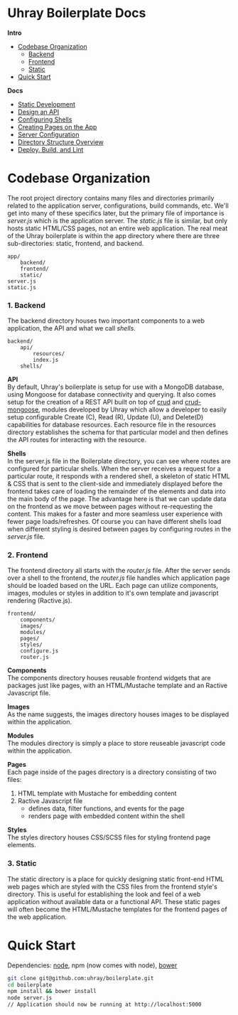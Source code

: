 # Uhray Boilerplate Docs
**Intro**
* [Codebase Organization](#codebase-organization)
	* [Backend](#1-backend)
   	* [Frontend](#2-frontend)
   	* [Static](#3-static)
* [Quick Start](#quick-start)

**Docs**
* [Static Development](#static-development)
* [Design an API](api.md)
* [Configuring Shells](shells.md)
* [Creating Pages on the App](pages.md)
* [Server Configuration](configuration.md)
* [Directory Structure Overview](directories.md)
* [Deploy, Build, and Lint](deploy.md)





# Codebase Organization

The root project directory contains many files and directories primarily related to the application server, configurations, build commands, etc. We'll get into many of these specifics later, but the primary file of importance is *server.js* which is the application server. The *static.js* file is similar, but only hosts static HTML/CSS pages, not an entire web application. The real meat of the Uhray boilerplate is within the app directory where there are three sub-directories: static, frontend, and backend. 

```
app/
	backend/
	frontend/
	static/
server.js
static.js
```

### 1. Backend

The backend directory houses two important components to a web application, the API and what we call *shells*.

```
backend/
	api/
		resources/
		index.js
	shells/
```

**API**<br>
By default, Uhray's boilerplate is setup for use with a MongoDB database, using Mongoose for database connectivity and querying. It also comes setup for the creation of a REST API built on top of [crud](https://github.com/uhray/crud) and [crud-mongoose](https://github.com/uhray/crud-mongoose), modules developed by Uhray which allow a developer to easily setup configurable Create (C), Read (R), Update (U), and Delete(D) capabilities for database resources. Each resource file in the resources directory establishes the schema for that particular model and then defines the API routes for interacting with the resource.

**Shells**<br>
In the server.js file in the Boilerplate directory, you can see where routes are configured for particular shells. When the server receives a request for a particular route, it responds with a rendered shell, a skeleton of static HTML & CSS that is sent to the client-side and immediately displayed before the frontend takes care of loading the remainder of the elements and data into the main body of the page. The advantage here is that we can update data on the frontend as we move between pages without re-requesting the content. This makes for a faster and more seamless user experience with fewer page loads/refreshes. Of course you can have different shells load when different styling is desired between pages by configuring routes in the *server.js* file. 

### 2. Frontend

The frontend directory all starts with the *router.js* file. After the server sends over a shell to the frontend, the *router.js* file handles which application page should be loaded based on the URL. Each page can utilize components, images, modules or styles in addition to it's own template and javascript rendering (Ractive.js).

```
frontend/
	components/
	images/
	modules/
	pages/
	styles/
	configure.js
	router.js
```

**Components**<br>
The components directory houses reusable frontend widgets that are packages just like pages, with an HTML/Mustache template and an Ractive Javascript file.

**Images**<br>
As the name suggests, the images directory houses images to be displayed within the application.

**Modules**<br>
The modules directory is simply a place to store reuseable javascript code within the application.

**Pages**<br>
Each page inside of the pages directory is a directory consisting of two files:

 1. HTML template with Mustache for embedding content
 2. Ractive Javascript file
	 - defines data, filter functions, and events for the page
	 - renders page with embedded content within the shell

**Styles**<br>
The styles directory houses CSS/SCSS files for styling frontend page elements. 

### 3. Static
The static directory is a place for quickly designing static front-end HTML web pages which are styled with the CSS files from the frontend style's directory. This is useful for establishing the look and feel of a web application without available data or a functional API. These static pages will often become the HTML/Mustache templates for the frontend pages of the web application.





# Quick Start

Dependencies: [node](http://nodejs.org/), npm (now comes with node), [bower](http://bower.io/)
```bash
git clone git@github.com:uhray/boilerplate.git
cd boilerplate
npm install && bower install
node server.js
// Application should now be running at http://localhost:5000
```

